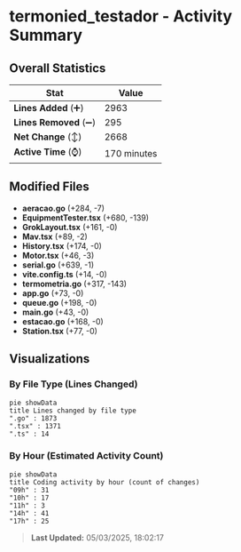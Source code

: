 # termonied_testador - Activity Summary 

## Overall Statistics

| Stat                   | Value                                                             |
| ---------------------- | ----------------------------------------------------------------- |
| **Lines Added** (➕)   | 2963                                          |
| **Lines Removed** (➖) | 295                                        |
| **Net Change** (↕)    | 2668                |
| **Active Time** (⌚)   | 170 minutes |


## Modified Files
- **aeracao.go** (+284, -7)
- **EquipmentTester.tsx** (+680, -139)
- **GrokLayout.tsx** (+161, -0)
- **Mav.tsx** (+89, -2)
- **History.tsx** (+174, -0)
- **Motor.tsx** (+46, -3)
- **serial.go** (+639, -1)
- **vite.config.ts** (+14, -0)
- **termometria.go** (+317, -143)
- **app.go** (+73, -0)
- **queue.go** (+198, -0)
- **main.go** (+43, -0)
- **estacao.go** (+168, -0)
- **Station.tsx** (+77, -0)

## Visualizations

### By File Type (Lines Changed)

```mermaid
pie showData
title Lines changed by file type
".go" : 1873
".tsx" : 1371
".ts" : 14
```

### By Hour (Estimated Activity Count)

```mermaid
pie showData
title Coding activity by hour (count of changes)
"09h" : 31
"10h" : 17
"11h" : 3
"14h" : 41
"17h" : 25
```


> **Last Updated:** 05/03/2025, 18:02:17